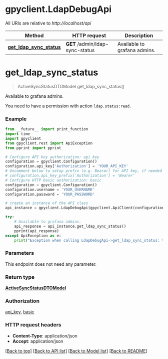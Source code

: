 # gpyclient.LdapDebugApi

All URIs are relative to *http://localhost/api*

Method | HTTP request | Description
------------- | ------------- | -------------
[**get_ldap_sync_status**](LdapDebugApi.md#get_ldap_sync_status) | **GET** /admin/ldap-sync-status | Available to grafana admins.


# **get_ldap_sync_status**
> ActiveSyncStatusDTOModel get_ldap_sync_status()

Available to grafana admins.

You need to have a permission with action `ldap.status:read`.

### Example
```python
from __future__ import print_function
import time
import gpyclient
from gpyclient.rest import ApiException
from pprint import pprint

# Configure API key authorization: api_key
configuration = gpyclient.Configuration()
configuration.api_key['Authorization'] = 'YOUR_API_KEY'
# Uncomment below to setup prefix (e.g. Bearer) for API key, if needed
# configuration.api_key_prefix['Authorization'] = 'Bearer'
# Configure HTTP basic authorization: basic
configuration = gpyclient.Configuration()
configuration.username = 'YOUR_USERNAME'
configuration.password = 'YOUR_PASSWORD'

# create an instance of the API class
api_instance = gpyclient.LdapDebugApi(gpyclient.ApiClient(configuration))

try:
    # Available to grafana admins.
    api_response = api_instance.get_ldap_sync_status()
    pprint(api_response)
except ApiException as e:
    print("Exception when calling LdapDebugApi->get_ldap_sync_status: %s\n" % e)
```

### Parameters
This endpoint does not need any parameter.

### Return type

[**ActiveSyncStatusDTOModel**](ActiveSyncStatusDTOModel.md)

### Authorization

[api_key](../README.md#api_key), [basic](../README.md#basic)

### HTTP request headers

 - **Content-Type**: application/json
 - **Accept**: application/json

[[Back to top]](#) [[Back to API list]](../README.md#documentation-for-api-endpoints) [[Back to Model list]](../README.md#documentation-for-models) [[Back to README]](../README.md)

